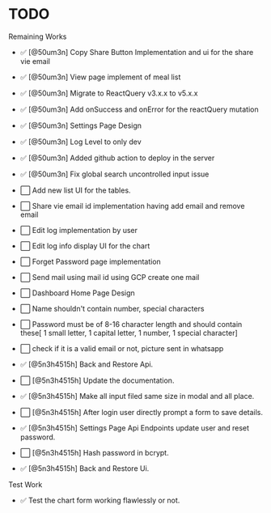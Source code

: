 # TODO

Remaining Works

- ✅ [@50um3n] Copy Share Button Implementation and ui for the share vie email
- ✅ [@50um3n] View page implement of meal list
- ✅ [@50um3n] Migrate to ReactQuery v3.x.x to v5.x.x
- ✅ [@50um3n] Add onSuccess and onError for the reactQuery mutation
- ✅ [@50um3n] Settings Page Design
- ✅ [@50um3n] Log Level to only dev
- ✅ [@50um3n] Added github action to deploy in the server
- ✅ [@50um3n] Fix global search uncontrolled input issue
- ⬜ Add new list UI for the tables.
- ⬜ Share vie email id implementation having add email and remove email
- ⬜ Edit log implementation by user
- ⬜ Edit log info display UI for the chart
- ⬜ Forget Password page implementation
- ⬜ Send mail using mail id using GCP create one mail
- ⬜ Dashboard Home Page Design
- ⬜ Name shouldn't contain number, special characters
- ⬜ Password must be of 8-16 character length and should contain these[ 1 small letter, 1 capital letter, 1 number, 1 special character]
- ⬜ check if it is a valid email or not, picture sent in whatsapp

- ✅ [@5n3h4515h] Back and Restore Api.
- ⬜ [@5n3h4515h] Update the documentation.
- ✅ [@5n3h4515h] Make all input filed same size in modal and all place.
- ⬜ [@5n3h4515h] After login user directly prompt a form to save details.
- ✅ [@5n3h4515h] Settings Page Api Endpoints update user and reset password.
- ⬜ [@5n3h4515h] Hash password in bcrypt.
- ✅ [@5n3h4515h] Back and Restore Ui.

Test Work

- ✅ Test the chart form working flawlessly or not.
